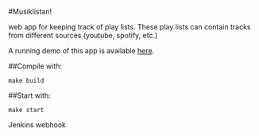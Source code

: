 #Musiklistan!

web app for keeping track of play lists.
These play lists can contain tracks from different
sources (youtube, spotify, etc.)

A running demo of this app is available [here](http://www.purestyle.se).

##Compile with:
```
make build
```

##Start with:
```
make start
```

Jenkins webhook

